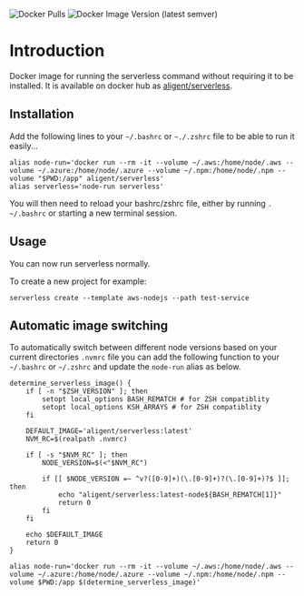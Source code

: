 ![Docker Pulls](https://img.shields.io/docker/pulls/aligent/serverless)
![Docker Image Version (latest semver)](https://img.shields.io/docker/v/aligent/serverless?sort=semver)

# Introduction

Docker image for running the serverless command without requiring it to be installed. It is available on docker 
hub as [aligent/serverless](https://hub.docker.com/r/aligent/serverless).

## Installation

Add the following lines to your `~/.bashrc` or `~./.zshrc` file to be able to run it easily...

```
alias node-run='docker run --rm -it --volume ~/.aws:/home/node/.aws --volume ~/.azure:/home/node/.azure --volume ~/.npm:/home/node/.npm --volume "$PWD:/app" aligent/serverless'
alias serverless='node-run serverless'
```

You will then need to reload your bashrc/zshrc file, either by running `. ~/.bashrc` or starting a new terminal session.

## Usage

You can now run serverless normally.

To create a new project for example:

```
serverless create --template aws-nodejs --path test-service
```

## Automatic image switching
To automatically switch between different node versions based on your current directories `.nvmrc` file you can add the following function to your `~/.bashrc` or `~/.zshrc` and update the `node-run` alias as below.

```
determine_serverless_image() {
    if [ -n "$ZSH_VERSION" ]; then 
        setopt local_options BASH_REMATCH # for ZSH compatiblity
        setopt local_options KSH_ARRAYS # for ZSH compatiblity
    fi

    DEFAULT_IMAGE='aligent/serverless:latest'
    NVM_RC=$(realpath .nvmrc)

    if [ -s "$NVM_RC" ]; then 
        NODE_VERSION=$(<"$NVM_RC")

        if [[ $NODE_VERSION =~ ^v?([0-9]+)(\.[0-9]+)?(\.[0-9]+)?$ ]]; then
            echo "aligent/serverless:latest-node${BASH_REMATCH[1]}"
            return 0
        fi
    fi

    echo $DEFAULT_IMAGE
    return 0
}

alias node-run='docker run --rm -it --volume ~/.aws:/home/node/.aws --volume ~/.azure:/home/node/.azure --volume ~/.npm:/home/node/.npm --volume $PWD:/app $(determine_serverless_image)'
```
